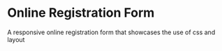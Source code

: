 # Online Registration Form
 A responsive online registration form that showcases the use of css and layout
